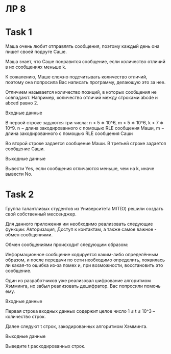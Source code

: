 # ЛР 8

# Task 1

Маша очень любит отправлять сообщения, поэтому каждый день она пишет своей подруге Саше.

Маша знает, что Саше понравится сообщение, если количество отличий в их сообщениях меньше k.

К сожалению, Маше сложно подсчитывать количество отличий, поэтому она попросила Вас написать программу, делающую это за нее.

Отличием называется количество позиций, в которых сообщения не совпадают. Например, количество отличий между строками abcde и abced равно 2.

Входные данные

В первой строке задаются три числа: 
n < 5 ∗ 10^6, m < 5 ∗ 10^6, k < 7 ∗ 10^9.
n − длина закодированного с помощью RLE сообщения Маши, m − длина закодированного с помощью RLE сообщения Саши

Во второй строке задается сообщение Маши. В третьей строке задается сообщение Саши.

Выходные данные

Вывести Yes, если сообщения отличаются меньше, чем на k, иначе вывести No.


# Task 2

Группа талантливых студентов из Университета MIT(О) решили создать свой собственный мессенджер.

Для данного приложения им необходимо реализовать следующие функции: Авторизация, Доступ к контактам, а также самое важное - обмен сообщениями.

Обмен сообщениями происходит следующим образом:

Информационное сообщение кодируется каким-либо определённым образом, и после передачи по сети необходимо определить, появилась ли какая-то ошибка из-за помех и, при возможности, восстановить это сообщение.

Один из разработчиков уже реализовал шифрование алгоритмом Хэмминга, но забыл реализовать дешифратор. Вас попросили помочь ему.

Входные данные

Первая строка входных данных содержит целое число 1 ≤ t ≤ 10^3 – количество строк.

Далее следуют t строк, закодированных алгоритмом Хэмминга.

Выходные данные

Выведите t раскодированных строк.
